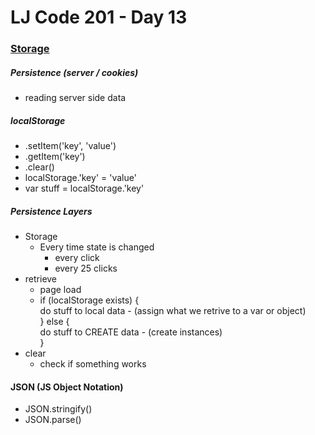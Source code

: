 # LJ Code 201 - Day 13

### <u>Storage</u>

##### Persistence (server / cookies)
- reading server side data

##### localStorage
- .setItem('key', 'value')
- .getItem('key')
- .clear()
- localStorage.'key' = 'value'
- var stuff = localStorage.'key'

##### Persistence Layers
- Storage
  - Every time state is changed
    - every click
    - every 25 clicks
- retrieve
  - page load
  - if (localStorage exists) { <br>
    do stuff to local data - (assign what we retrive to a var or object)<br>
  } else { <br>
    do stuff to CREATE data - (create instances)<br>
  }
- clear
  - check if something works

#### JSON (JS Object Notation)
- JSON.stringify()
- JSON.parse()
